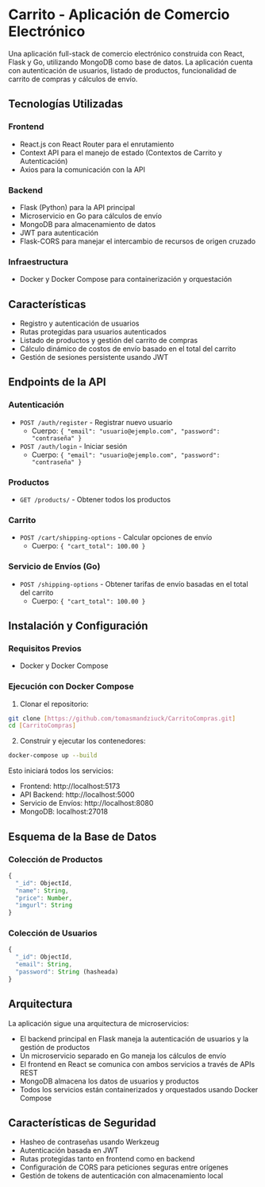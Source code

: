 # Carrito - Aplicación de Comercio Electrónico

Una aplicación full-stack de comercio electrónico construida con React, Flask y Go, utilizando MongoDB como base de datos. La aplicación cuenta con autenticación de usuarios, listado de productos, funcionalidad de carrito de compras y cálculos de envío.

## Tecnologías Utilizadas

### Frontend
- React.js con React Router para el enrutamiento
- Context API para el manejo de estado (Contextos de Carrito y Autenticación)
- Axios para la comunicación con la API

### Backend
- Flask (Python) para la API principal
- Microservicio en Go para cálculos de envío
- MongoDB para almacenamiento de datos
- JWT para autenticación
- Flask-CORS para manejar el intercambio de recursos de origen cruzado

### Infraestructura
- Docker y Docker Compose para containerización y orquestación

## Características

- Registro y autenticación de usuarios
- Rutas protegidas para usuarios autenticados
- Listado de productos y gestión del carrito de compras
- Cálculo dinámico de costos de envío basado en el total del carrito
- Gestión de sesiones persistente usando JWT

## Endpoints de la API

### Autenticación
- `POST /auth/register` - Registrar nuevo usuario
  - Cuerpo: `{ "email": "usuario@ejemplo.com", "password": "contraseña" }`
- `POST /auth/login` - Iniciar sesión
  - Cuerpo: `{ "email": "usuario@ejemplo.com", "password": "contraseña" }`

### Productos
- `GET /products/` - Obtener todos los productos

### Carrito
- `POST /cart/shipping-options` - Calcular opciones de envío
  - Cuerpo: `{ "cart_total": 100.00 }`

### Servicio de Envíos (Go)
- `POST /shipping-options` - Obtener tarifas de envío basadas en el total del carrito
  - Cuerpo: `{ "cart_total": 100.00 }`

## Instalación y Configuración

### Requisitos Previos
- Docker y Docker Compose

### Ejecución con Docker Compose

1. Clonar el repositorio:
```bash
git clone [https://github.com/tomasmandziuck/CarritoCompras.git]
cd [CarritoCompras]
```

2. Construir y ejecutar los contenedores:
```bash
docker-compose up --build
```

Esto iniciará todos los servicios:
- Frontend: http://localhost:5173
- API Backend: http://localhost:5000
- Servicio de Envíos: http://localhost:8080
- MongoDB: localhost:27018


## Esquema de la Base de Datos

### Colección de Productos
```javascript
{
  "_id": ObjectId,
  "name": String,
  "price": Number,
  "imgurl": String
}
```

### Colección de Usuarios
```javascript
{
  "_id": ObjectId,
  "email": String,
  "password": String (hasheada)
}
```

## Arquitectura

La aplicación sigue una arquitectura de microservicios:
- El backend principal en Flask maneja la autenticación de usuarios y la gestión de productos
- Un microservicio separado en Go maneja los cálculos de envío
- El frontend en React se comunica con ambos servicios a través de APIs REST
- MongoDB almacena los datos de usuarios y productos
- Todos los servicios están containerizados y orquestados usando Docker Compose

## Características de Seguridad

- Hasheo de contraseñas usando Werkzeug
- Autenticación basada en JWT
- Rutas protegidas tanto en frontend como en backend
- Configuración de CORS para peticiones seguras entre orígenes
- Gestión de tokens de autenticación con almacenamiento local


